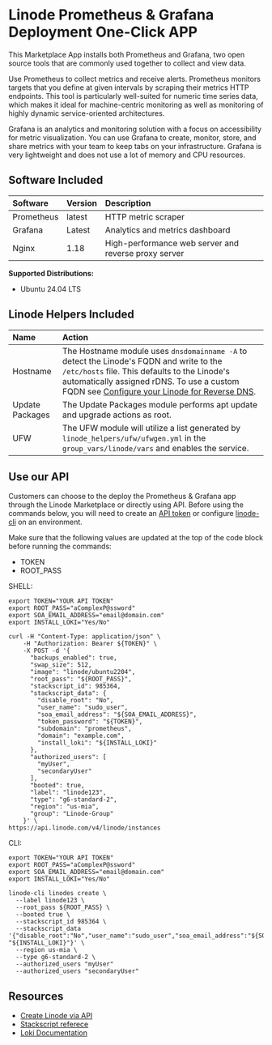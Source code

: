 # Linode Prometheus & Grafana Deployment One-Click APP

This Marketplace App installs both Prometheus and Grafana, two open source tools that are commonly used together to collect and view data.

Use Prometheus to collect metrics and receive alerts. Prometheus monitors targets that you define at given intervals by scraping their metrics HTTP endpoints. This tool is particularly well-suited for numeric time series data, which makes it ideal for machine-centric monitoring as well as monitoring of highly dynamic service-oriented architectures.

Grafana is an analytics and monitoring solution with a focus on accessibility for metric visualization. You can use Grafana to create, monitor, store, and share metrics with your team to keep tabs on your infrastructure. Grafana is very lightweight and does not use a lot of memory and CPU resources.

## Software Included

| Software  | Version   | Description   |
| :---      | :----     | :---          |
| Prometheus    | latest    | HTTP metric scraper |
| Grafana | Latest | Analytics and metrics dashboard |
| Nginx   | 1.18   | High-performance web server and reverse proxy server |  

**Supported Distributions:**

- Ubuntu 24.04 LTS

## Linode Helpers Included

| Name  | Action  |
| :---  | :---    |
| Hostname   | The Hostname module uses `dnsdomainname -A` to detect the Linode's FQDN and write to the `/etc/hosts` file. This defaults to the Linode's automatically assigned rDNS. To use a custom FQDN see [Configure your Linode for Reverse DNS](https://www.linode.com/docs/guides/configure-your-linode-for-reverse-dns/).  |
| Update Packages   | The Update Packages module performs apt update and upgrade actions as root.  |
| UFW   | The UFW module will utilize a list generated by `linode_helpers/ufw/ufwgen.yml` in the `group_vars/linode/vars` and enables the service.  |

## Use our API

Customers can choose to the deploy the Prometheus & Grafana app through the Linode Marketplace or directly using API. Before using the commands below, you will need to create an [API token](https://www.linode.com/docs/products/tools/linode-api/get-started/#create-an-api-token) or configure [linode-cli](https://www.linode.com/products/cli/) on an environment.

Make sure that the following values are updated at the top of the code block before running the commands:
- TOKEN
- ROOT_PASS

SHELL:
```
export TOKEN="YOUR API TOKEN"
export ROOT_PASS="aComplexP@ssword"
export SOA_EMAIL_ADDRESS="email@domain.com"
export INSTALL_LOKI="Yes/No"

curl -H "Content-Type: application/json" \
    -H "Authorization: Bearer ${TOKEN}" \
    -X POST -d '{
      "backups_enabled": true,
      "swap_size": 512,
      "image": "linode/ubuntu2204",
      "root_pass": "${ROOT_PASS}",
      "stackscript_id": 985364,
      "stackscript_data": {
        "disable_root": "No",
        "user_name": "sudo_user",
        "soa_email_address": "${SOA_EMAIL_ADDRESS}",
        "token_password": "${TOKEN}",
        "subdomain": "prometheus",
        "domain": "example.com",
        "install_loki": "${INSTALL_LOKI}"
      },
      "authorized_users": [
        "myUser",
        "secondaryUser"
      ],
      "booted": true,
      "label": "linode123",
      "type": "g6-standard-2",
      "region": "us-mia",
      "group": "Linode-Group"
    }' \
https://api.linode.com/v4/linode/instances
```

CLI:
```
export TOKEN="YOUR API TOKEN"
export ROOT_PASS="aComplexP@ssword"
export SOA_EMAIL_ADDRESS="email@domain.com"
export INSTALL_LOKI="Yes/No"

linode-cli linodes create \
  --label linode123 \
  --root_pass ${ROOT_PASS} \
  --booted true \
  --stackscript_id 985364 \
  --stackscript_data '{"disable_root":"No","user_name":"sudo_user","soa_email_address":"${SOA_EMAIL_ADDRESS}","token_password":"${TOKEN}","subdomain":"prometheus","domain":"example.com","install_loki": "${INSTALL_LOKI}"}' \
  --region us-mia \
  --type g6-standard-2 \
  --authorized_users "myUser"
  --authorized_users "secondaryUser"
```

## Resources

- [Create Linode via API](https://www.linode.com/docs/api/linode-instances/#linode-create)
- [Stackscript referece](https://www.linode.com/docs/guides/writing-scripts-for-use-with-linode-stackscripts-a-tutorial/#user-defined-fields-udfs)
- [Loki Documentation](https://grafana.com/docs/loki/latest/)
